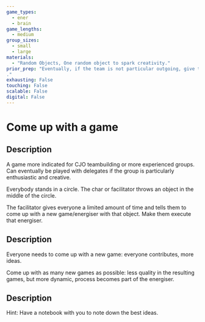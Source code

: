 ```yaml
---
game_types:
  - ener
  - brain
game_lengths:
  - medium
group_sizes:
  - small
  - large
materials:
  - "Random Objects, One random object to spark creativity."
prior_prep: "Eventually, if the team is not particular outgoing, give them five minutes to each think of something on their own. You may need to give an example yourself.
."
exhausting: False
touching: False
scalable: False
digital: False
---
```

# Come up with a game

## Description
A game more indicated for CJO teambuilding or more experienced groups. Can eventually be played with delegates if the group is particularly enthusiastic and creative.

Everybody stands in a circle. The char or facilitator throws an object in the middle of the circle.

The facilitator gives everyone a limited amount of time and tells them to come up with a new game/energiser with that object. Make them execute that energiser.

## Description
Everyone needs to come up with a new game: everyone contributes, more ideas.

Come up with as many new games as possible: less quality in the resulting games, but more dynamic, process becomes part of the energiser.

## Description
Hint: Have a notebook with you to note down the best ideas.
